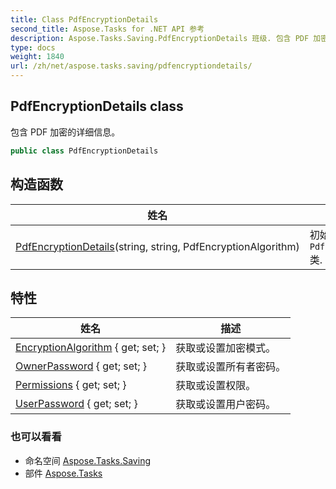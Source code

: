 ```yaml
---
title: Class PdfEncryptionDetails
second_title: Aspose.Tasks for .NET API 参考
description: Aspose.Tasks.Saving.PdfEncryptionDetails 班级. 包含 PDF 加密的详细信息
type: docs
weight: 1840
url: /zh/net/aspose.tasks.saving/pdfencryptiondetails/
---
```

## PdfEncryptionDetails class

包含 PDF 加密的详细信息。

```csharp
public class PdfEncryptionDetails
```

## 构造函数

| 姓名 | 描述 |
| --- | --- |
| [PdfEncryptionDetails](pdfencryptiondetails/)(string, string, PdfEncryptionAlgorithm) | 初始化一个新的实例`PdfEncryptionDetails`类. |

## 特性

| 姓名 | 描述 |
| --- | --- |
| [EncryptionAlgorithm](../../aspose.tasks.saving/pdfencryptiondetails/encryptionalgorithm/) { get; set; } | 获取或设置加密模式。 |
| [OwnerPassword](../../aspose.tasks.saving/pdfencryptiondetails/ownerpassword/) { get; set; } | 获取或设置所有者密码。 |
| [Permissions](../../aspose.tasks.saving/pdfencryptiondetails/permissions/) { get; set; } | 获取或设置权限。 |
| [UserPassword](../../aspose.tasks.saving/pdfencryptiondetails/userpassword/) { get; set; } | 获取或设置用户密码。 |

### 也可以看看

* 命名空间 [Aspose.Tasks.Saving](../../aspose.tasks.saving/)
* 部件 [Aspose.Tasks](../../)


